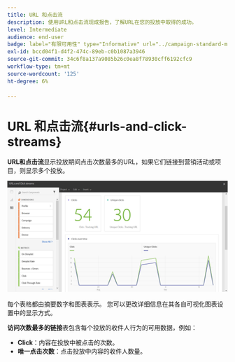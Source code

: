 ```yaml
---
title: URL 和点击流
description: 使用URL和点击流现成报告，了解URL在您的投放中取得的成功。
level: Intermediate
audience: end-user
badge: label="有限可用性" type="Informative" url="../campaign-standard-migration-home.md" tooltip="仅限于Campaign Standard已迁移的用户"
exl-id: bccd04f1-d4f2-474c-89eb-c0b1087a3946
source-git-commit: 34c6f8a137a9085b26c0ea8f78930cff6192cfc9
workflow-type: tm+mt
source-wordcount: '125'
ht-degree: 6%

---
```


# URL 和点击流{#urls-and-click-streams}

**URL和点击流**&#x200B;显示投放期间点击次数最多的URL，如果它们链接到营销活动或项目，则显示多个投放。

![](assets/delivery_reports_8.png)

每个表格都由摘要数字和图表表示。 您可以更改详细信息在其各自可视化图表设置中的显示方式。

**访问次数最多的链接**&#x200B;表包含每个投放的收件人行为的可用数据，例如：

* **Click**：内容在投放中被点击的次数。
* **唯一点击次数**：点击投放中内容的收件人数量。
